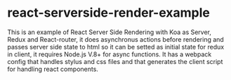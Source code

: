 # react-serverside-render-example
This is an example of React Server Side Rendering with Koa as Server, Redux and React-router, it does asynchronus actions before rendering and passes server side state to html so it can be setted as initial state for redux in client, it requires Node.js V.8+ for async functions. It has a webpack config that handles stylus and css files and that generates the client script for handling react components.


